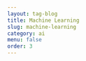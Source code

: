 ```yaml
---
layout: tag-blog
title: Machine Learning
slug: machine-learning
category: ai
menu: false
order: 3
---
```

